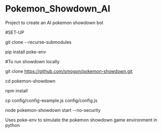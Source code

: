 # Pokemon_Showdown_AI
Project to create an AI pokemon showdown bot

#SET-UP

git clone --recurse-submodules <repository-url>

pip install poke-env

#To run showdown locally

git clone https://github.com/smogon/pokemon-showdown.git

cd pokemon-showdown

npm install

cp config/config-example.js config/config.js

node pokemon-showdown start --no-security

Uses poke-env to simulate the pokemon showdown game environment in python

